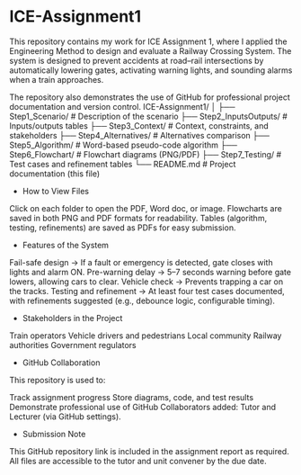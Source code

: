 # ICE-Assignment1

This repository contains my work for ICE Assignment 1, where I applied the Engineering Method to design and evaluate a Railway Crossing System.
The system is designed to prevent accidents at road–rail intersections by automatically lowering gates, activating warning lights, and sounding alarms when a train approaches.

The repository also demonstrates the use of GitHub for professional project documentation and version control.
ICE-Assignment1/
│
├── Step1_Scenario/           # Description of the scenario
├── Step2_InputsOutputs/      # Inputs/outputs tables
├── Step3_Context/            # Context, constraints, and stakeholders
├── Step4_Alternatives/       # Alternatives comparison
├── Step5_Algorithm/          # Word-based pseudo-code algorithm
├── Step6_Flowchart/          # Flowchart diagrams (PNG/PDF)
├── Step7_Testing/            # Test cases and refinement tables
└── README.md                 # Project documentation (this file)

- How to View Files

Click on each folder to open the PDF, Word doc, or image.
Flowcharts are saved in both PNG and PDF formats for readability.
Tables (algorithm, testing, refinements) are saved as PDFs for easy submission.


- Features of the System

Fail-safe design → If a fault or emergency is detected, gate closes with lights and alarm ON.
Pre-warning delay → 5–7 seconds warning before gate lowers, allowing cars to clear.
Vehicle check → Prevents trapping a car on the tracks.
Testing and refinement → At least four test cases documented, with refinements suggested (e.g., debounce logic, configurable timing).


- Stakeholders in the Project

Train operators
Vehicle drivers and pedestrians
Local community
Railway authorities
Government regulators


- GitHub Collaboration

This repository is used to:

Track assignment progress
Store diagrams, code, and test results
Demonstrate professional use of GitHub
Collaborators added: Tutor and Lecturer (via GitHub settings).


- Submission Note

This GitHub repository link is included in the assignment report as required.
All files are accessible to the tutor and unit convener by the due date.
